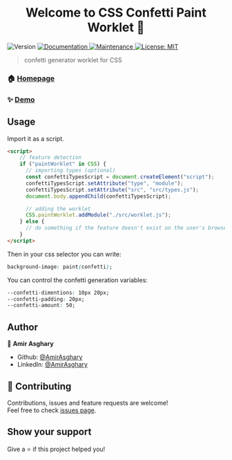 <h1 align="center">Welcome to CSS Confetti Paint Worklet 👋</h1>
<p>
  <img alt="Version" src="https://img.shields.io/badge/version-1.0.0.beta-blue.svg?cacheSeconds=2592000" />
  <a href="https://github.com/AmirAsghary/confetti-css-worklet#readme" target="_blank">
    <img alt="Documentation" src="https://img.shields.io/badge/documentation-yes-brightgreen.svg" />
  </a>
  <a href="https://github.com/AmirAsghary/confetti-css-worklet/graphs/commit-activity" target="_blank">
    <img alt="Maintenance" src="https://img.shields.io/badge/Maintained%3F-yes-green.svg" />
  </a>
  <a href="#" target="_blank">
    <img alt="License: MIT" src="https://img.shields.io/github/license/AmirAsghary/CSS Confetti Paint Worklet" />
  </a>
</p>

> confetti generator worklet for CSS

### 🏠 [Homepage](https://github.com/AmirAsghary/confetti-css-worklet#readme)

### ✨ [Demo](https://amirasghary.github.io/confetti-css-worklet/)

## Usage

Import it as a script.
```html
<script>
    // feature detection
    if ("paintWorklet" in CSS) {
      // importing types (optional)
      const confettiTypesScript = document.createElement("script");
      confettiTypesScript.setAttribute("type", "module");
      confettiTypesScript.setAttribute("src", "src/types.js");
      document.body.appendChild(confettiTypesScript);  

      // adding the worklet
      CSS.paintWorklet.addModule("./src/worklet.js");
    } else {
      // do something if the feature doesn't exist on the user's browser
    }
</script>
```

Then in your css selector you can write:
```css
background-image: paint(confetti);
```

You can control the confetti generation variables:
```css
--confetti-dimentions: 10px 20px;
--confetti-padding: 20px;
--confetti-amount: 50;  
```

## Author

👤 **Amir Asghary**

* Github: [@AmirAsghary](https://github.com/AmirAsghary)
* LinkedIn: [@AmirAsghary](https://linkedin.com/in/AmirAsghary)

## 🤝 Contributing

Contributions, issues and feature requests are welcome!<br />Feel free to check [issues page](https://github.com/AmirAsghary/confetti-css-worklet/issues). 

## Show your support

Give a ⭐️ if this project helped you!

